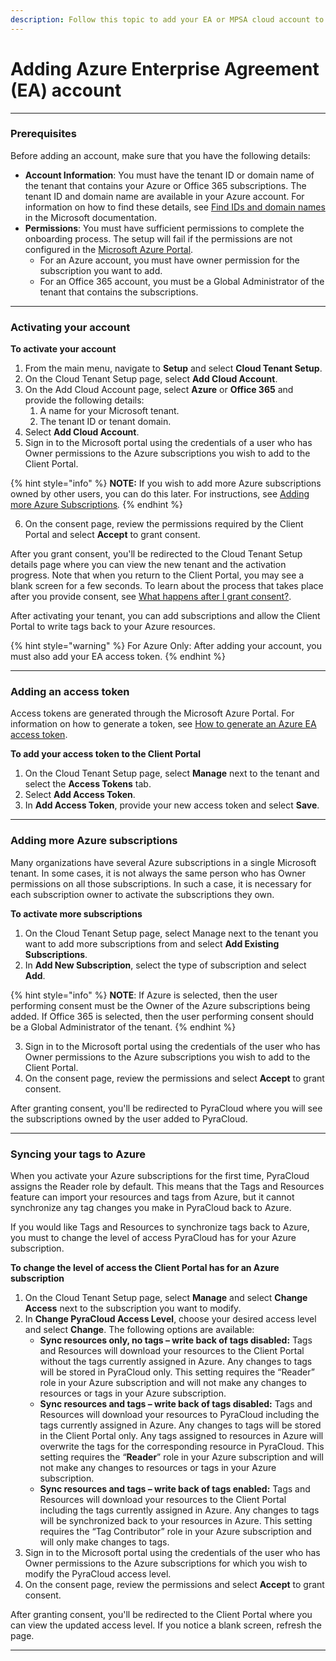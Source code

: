 ```yaml
---
description: Follow this topic to add your EA or MPSA cloud account to the Client Portal.
---
```


# Adding Azure Enterprise Agreement (EA) account

***

### Prerequisites <a href="#before-you-start" id="before-you-start"></a>

Before adding an account, make sure that you have the following details:

* **Account Information**: You must have the tenant ID or domain name of the tenant that contains your Azure or Office 365 subscriptions. The tenant ID and domain name are available in your Azure account. For information on how to find these details, see [Find IDs and domain names](https://learn.microsoft.com/en-us/partner-center/find-ids-and-domain-names) in the Microsoft documentation.
* **Permissions**: You must have sufficient permissions to complete the onboarding process. The setup will fail if the permissions are not configured in the [Microsoft Azure Portal](https://portal.azure.com/).
  * For an Azure account, you must have owner permission for the subscription you want to add.
  * For an Office 365 account, you must be a Global Administrator of the tenant that contains the subscriptions.

***

### **Activating your account**

**To activate your account**

1. From the main menu, navigate to **Setup** and select **Cloud Tenant Setup**.
2. On the Cloud Tenant Setup page, select **Add Cloud Account**.
3. On the Add Cloud Account page, select **Azure** or **Office 365** and provide the following details:
   1. A name for your Microsoft tenant.
   2. The tenant ID or tenant domain.
4. Select **Add Cloud Account**.
5. Sign in to the Microsoft portal using the credentials of a user who has Owner permissions to the Azure subscriptions you wish to add to the Client Portal.

{% hint style="info" %}
**NOTE:** If you wish to add more Azure subscriptions owned by other users, you can do this later. For instructions, see [Adding more Azure Subscriptions](activating-your-ea-or-mpsa-account.md#add-more-azure-subscriptions)_._
{% endhint %}

6. On the consent page, review the permissions required by the Client Portal and select **Accept** to grant consent.&#x20;

After you grant consent, you'll be redirected to the Cloud Tenant Setup details page where you can view the new tenant and the activation progress. Note that when you return to the Client Portal, you may see a blank screen for a few seconds. To learn about the process that takes place after you provide consent, see [What happens after I grant consent?](../../../help-and-support/frequently-asked-questions/i-have-questions-about-access-tokens-and-consent.md#what-happens-when-i-perform-consent).&#x20;

After activating your tenant, you can add subscriptions and allow the Client Portal to write tags back to your Azure resources.

{% hint style="warning" %}
For Azure Only: After adding your account, you must also add your EA access token.&#x20;
{% endhint %}

***

### Adding an access token <a href="#add-an-access-token" id="add-an-access-token"></a>

Access tokens are generated through the Microsoft Azure Portal. For information on how to generate a token, see [How to generate an Azure EA access token](../../../help-and-support/frequently-asked-questions/how-to-generate-an-azure-ea-access-token.md).

**To add your access token to the Client Portal**

1. On the Cloud Tenant Setup page, select **Manage** next to the tenant and select the **Access Tokens** tab.&#x20;
2. Select **Add Access Token**.
3. In **Add Access Token**, provide your new access token and select **Save**.

***

### Adding more Azure subscriptions <a href="#add-more-azure-subscriptions" id="add-more-azure-subscriptions"></a>

Many organizations have several Azure subscriptions in a single Microsoft tenant. In some cases, it is not always the same person who has Owner permissions on all those subscriptions. In such a case, it is necessary for each subscription owner to activate the subscriptions they own.

**To activate more subscriptions**

1. On the Cloud Tenant Setup page, select Manage next to the tenant you want to add more subscriptions from and select **Add Existing Subscriptions**.
2. In **Add New Subscription**, select the type of subscription and select **Add**.&#x20;

{% hint style="info" %}
**NOTE**: If Azure is selected, then the user performing consent must be the Owner of the Azure subscriptions being added. If Office 365 is selected, then the user performing consent should be a Global Administrator of the tenant.
{% endhint %}

3. Sign in to the Microsoft portal using the credentials of the user who has Owner permissions to the Azure subscriptions you wish to add to the Client Portal.
4. On the consent page, review the permissions and select **Accept** to grant consent.

After granting consent, you'll be redirected to PyraCloud where you will see the subscriptions owned by the user added to PyraCloud.

***

### Syncing your tags to Azure

When you activate your Azure subscriptions for the first time, PyraCloud assigns the Reader role by default. This means that the Tags and Resources feature can import your resources and tags from Azure, but it cannot synchronize any tag changes you make in PyraCloud back to Azure.

If you would like Tags and Resources to synchronize tags back to Azure, you must to change the level of access PyraCloud has for your Azure subscription.

**To change the level of access the Client Portal has for an Azure subscription**

1. On the Cloud Tenant Setup page, select **Manage** and select **Change Access** next to the subscription you want to modify.
2. In **Change PyraCloud Access Level**, choose your desired access level and select **Change**. The following options are available:&#x20;
   * **Sync resources only, no tags – write back of tags disabled:** Tags and Resources will download your resources to the Client Portal without the tags currently assigned in Azure. Any changes to tags will be stored in PyraCloud only. This setting requires the “Reader” role in your Azure subscription and will not make any changes to resources or tags in your Azure subscription.
   * **Sync resources and tags – write back of tags disabled:** Tags and Resources will download your resources to PyraCloud including the tags currently assigned in Azure. Any changes to tags will be stored in the Client Portal only. Any tags assigned to resources in Azure will overwrite the tags for the corresponding resource in PyraCloud. This setting requires the “**Reader**” role in your Azure subscription and will not make any changes to resources or tags in your Azure subscription.
   * **Sync resources and tags – write back of tags enabled:** Tags and Resources will download your resources to the Client Portal including the tags currently assigned in Azure. Any changes to tags will be synchronized back to your resources in Azure. This setting requires the “Tag Contributor” role in your Azure subscription and will only make changes to tags.
3. Sign in to the Microsoft portal using the credentials of the user who has Owner permissions to the Azure subscriptions for which you wish to modify the PyraCloud access level.
4. On the consent page, review the permissions and select **Accept** to grant consent.&#x20;

After granting consent, you'll be redirected to the Client Portal where you can view the updated access level. If you notice a blank screen, refresh the page.&#x20;

***
